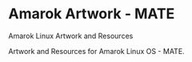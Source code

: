 # Amarok Artwork - MATE
Amarok Linux Artwork and Resources

Artwork and Resources for Amarok Linux OS - MATE.